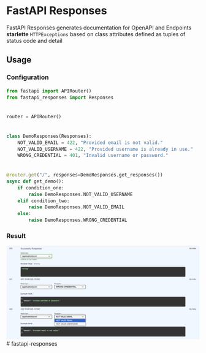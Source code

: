 # FastAPI Responses

FastAPI Responses generates documentation for OpenAPI and Endpoints **starlette** 
`HTTPExceptions` based on class attributes
defined as tuples of status code and detail

## Usage

### Configuration

```python
from fastapi import APIRouter()
from fastapi_responses import Responses


router = APIRouter()


class DemoResponses(Responses):
    NOT_VALID_EMAIL = 422, "Provided email is not valid."
    NOT_VALID_USERNAME = 422, "Provided username is already in use."
    WRONG_CREDENTIAL = 401, "Invalid username or password."


@router.get("/", responses=DemoResponses.get_responses())
async def get_demo():
    if condition_one:
        raise DemoResponses.NOT_VALID_USERNAME
    elif condition_two:
        raise DemoResponses.NOT_VALID_EMAIL
    else:
        raise DemoResponses.WRONG_CREDENTIAL
```

### Result


![img.png](img.png)#   f a s t a p i - r e s p o n s e s 
 
 